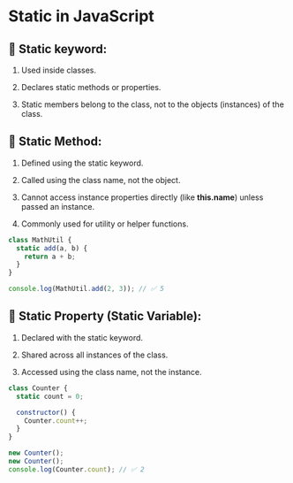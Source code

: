 # Static in JavaScript

## 🔹 Static keyword:
1. Used inside classes.

2. Declares static methods or properties.

3. Static members belong to the class, not to the objects (instances) of the class.


## 🔹 Static Method:
1. Defined using the static keyword.

2. Called using the class name, not the object.

3. Cannot access instance properties directly (like **this.name**) unless passed an instance.

4. Commonly used for utility or helper functions.

```js
class MathUtil {
  static add(a, b) {
    return a + b;
  }
}

console.log(MathUtil.add(2, 3)); // ✅ 5
```


## 🔹 Static Property (Static Variable):
1. Declared with the static keyword.

2. Shared across all instances of the class.

3. Accessed using the class name, not the instance.

```js
class Counter {
  static count = 0;

  constructor() {
    Counter.count++;
  }
}

new Counter();
new Counter();
console.log(Counter.count); // ✅ 2
```
